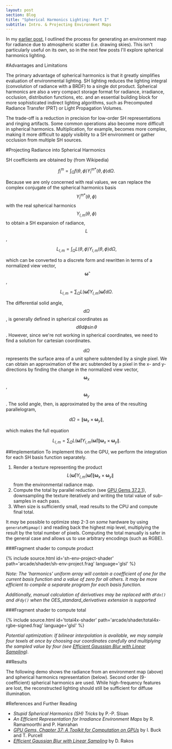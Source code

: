 ```yaml
---
layout: post
section: Blog
title: "Spherical Harmonics Lighting: Part I"
subtitle: Intro. & Projecting Environment Maps
---
```

In my [earlier post](/blog/2015/07/10/atmosphere), I outlined the process for generating an environment map for radiance due to atmospheric scatter (i.e. drawing skies).  This isn't particularly useful on its own, so in the next few posts I'll explore spherical harmonics lighting.

#Advantages and Limitations

The primary advantage of spherical harmonics is that it greatly simplifies evaluation of environmental lighting.  SH lighting reduces the lighting integral (convolution of radiance with a BRDF) to a single dot product.  Spherical harmonics are also a very compact storage format for radiance, irradiance, occlusion, distribution functions, etc. and an essential building block for more sophisticated indirect lighting algorithms, such as Precomputed Radiance Transfer (PRT) or Light Propagation Volumes.

The trade-off is a reduction in precision for low-order SH representations and ringing artifacts.  Some common operations also become more difficult in spherical harmonics.  Multiplication, for example, becomes more complex, making it more difficult to apply visiblity to a SH environment or gather occlusion from multiple SH sources.

<!--continue-->

#Projecting Radiance into Spherical Harmonics

SH coefficients are obtained by (from Wikipedia)

$$f_l^m = \int_\Omega f\left(\theta,\phi\right)Y_l^{m*}\left(\theta,\phi\right)d\Omega\text{.}$$

Because we are only concerned with real values, we can replace the complex conjugate of the spherical harmonics basis $$Y_l^{m*}\left(\theta,\phi\right)$$ with the real spherical harmonics $$Y_{l,m}\left(\theta,\phi\right)$$ to obtain a SH expansion of radiance, $$L$$,

$$L_{l,m} = \int_\Omega L\left(\theta,\phi\right)Y_{l,m}\left(\theta,\phi\right)d\Omega\text{,}$$

which can be converted to a discrete form and rewritten in terms of a normalized view vector, $$\boldsymbol{\hat{\omega}}$$,

$$L_{l,m} = \sum_\Omega L\left(\boldsymbol{\hat{\omega}}\right)Y_{l,m}\left(\boldsymbol{\hat{\omega}}\right)d\Omega\text{.}$$

The differential solid angle, $$d\Omega$$, is generally defined in spherical coordinates as $$d\theta d\phi \sin\theta$$.  However, since we're not working in spherical coordinates, we need to find a solution for cartesian coordinates.

$$d\Omega$$ represents the surface area of a unit sphere subtended by a single pixel.  We can obtain an approximation of the arc subtended by a pixel in the x- and y- directions by finding the change in the normalized view vector, $$\boldsymbol{\omega}_x$$, $$\boldsymbol{\omega}_y$$.  The solid angle, then, is approximated by the area of the resulting parallelogram,

$$d\Omega = \left\lVert\boldsymbol{\omega}_x\times\boldsymbol{\omega}_y\right\rVert\text{,}$$

which makes the full equation

$$L_{l,m} = \sum_\Omega L\left(\boldsymbol{\hat{\omega}}\right)Y_{l,m}\left(\boldsymbol{\hat{\omega}}\right)\left\lVert\boldsymbol{\omega}_x\times\boldsymbol{\omega}_y\right\rVert\text{.}$$

##Implementation
To implement this on the GPU, we perform the integration for each SH basis function separately.

1. Render a texture representing the product $$L\left(\boldsymbol{\hat{\omega}}\right)Y_{l,m}\left(\boldsymbol{\hat{\omega}}\right)\left\lVert\boldsymbol{\omega}_x\times\boldsymbol{\omega}_y\right\rVert$$ from the environmental radiance map.
2. Compute the total by parallel reduction (see [GPU Gems 37.2.1](#ref-buck-purcell)), downsampling the texture iteratively and writing the total value of sub-samples in each pass.
3. When size is sufficiently small, read results to the CPU and compute final total.

It *may* be possible to optimize step 2-3 on *some* hardware by using <code>generateMipmap()</code> and reading back the highest mip level, multiplying the result by the total number of pixels.  Computing the total manually is safer in the general case and allows us to use arbitrary encodings (such as RGBE).

###Fragment shader to compute product

{% include source.html id='sh-env-project-shader' path='arcade/shader/sh-env-project.frag' language='glsl' %}

*Note: The 'harmonics' uniform array will contain a coefficient of one for the current basis function and a value of zero for all others.  It may be more efficient to compile a separate program for each basis function.*

*Additionally, manual calculation of derivatives may be replaced with <code>dFdx()</code> and <code>dFdy()</code> when the OES_standard_derivatives extension is supported*

###Fragment shader to compute total

{% include source.html id='total4x-shader' path='arcade/shader/total4x-rgbe-signed.frag' language='glsl' %}

*Potential optimization: If bilinear interpolation is available, we may sample four texels at once by choosing our coordinates carefully and multiplying the sampled value by four (see [Efficient Gaussian Blur with Linear Sampling](#ref-rakos)).*

##Results

The following demo shows the radiance from an environment map (above) and spherical harmonics representation (below).  Second order (9-coefficient) spherical harmonics are used.  While high-frequency features are lost, the reconstructed lighting should still be sufficient for diffuse illumination.

<div id='sh-lighting1-demo'></div>
<script>
	require(['arcade/demo/sh-lighting1'], function (init) {
		init('sh-lighting1-demo');
	});
</script>

#References and Further Reading
* <span id='ref-sloan'>*Stupid Spherical Harmonics (SH) Tricks* by P.-P. Sloan</span>
* <span id='ref-ramamoorthi-hanrahan'>*An Efficient Representation for Irradiance Environment Maps* by R. Ramamoorthi and P. Hanrahan</span>
* <span id='ref-buck-purcell'>*[GPU Gems, Chapter 37: A Toolkit for Computation on GPUs](https://developer.nvidia.com/gpugems/GPUGems/gpugems_ch37.html)* by I. Buck and T. Purcell</span>
* <span id='ref-rakos'>*[Efficient Gaussian Blur with Linear Sampling](http://rastergrid.com/blog/2010/09/efficient-gaussian-blur-with-linear-sampling/)* by D. Rakos</span>

